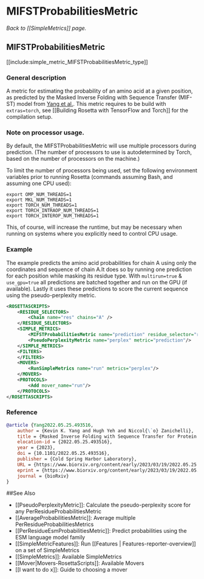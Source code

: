 # MIFSTProbabilitiesMetric
*Back to [[SimpleMetrics]] page.*
## MIFSTProbabilitiesMetric

[[include:simple_metric_MIFSTProbabilitiesMetric_type]]

### General description
A metric for estimating the probability of an amino acid at a given position, as predicted by the Masked Inverse Folding with Sequence Transfer (MIF-ST) model from [Yang et al.](https://doi.org/10.1101/2022.05.25.493516). This metric requires to be build with `extras=torch`, see [[Building Rosetta with TensorFlow and Torch]] for the compilation setup.

### Note on processor usage.

By default, the MIFSTProbabilitiesMetric will use multiple processors during prediction. (The number of processors to use is autodetermined by Torch, based on the number of processors on the machine.)

To limit the number of processors being used, set the following environment variables prior to running Rosetta (commands assuming Bash, and assuming one CPU used):
```
export OMP_NUM_THREADS=1
export MKL_NUM_THREADS=1
export TORCH_NUM_THREADS=1
export TORCH_INTRAOP_NUM_THREADS=1
export TORCH_INTEROP_NUM_THREADS=1
```

This, of course, will increase the runtime, but may be necessary when running on systems where you explicitly need to control CPU usage.

### Example
The example predicts the amino acid probabilities for chain A using only the coordinates and sequence of chain A.It does so by running one prediction for each position while masking its residue type. With `multirun=true` & `use_gpu=true` all predictions are batched together and run on the GPU (if available). Lastly it uses these predictions to score the current sequence using the pseudo-perplexity metric.
```xml
<ROSETTASCRIPTS>
    <RESIDUE_SELECTORS>
        <Chain name="res" chains="A" />
    </RESIDUE_SELECTORS>
    <SIMPLE_METRICS>
        <MIFSTProbabilitiesMetric name="prediction" residue_selector="res" feature_selector="res" multirun="true" use_gpu="true"/>
        <PseudoPerplexityMetric name="perplex" metric="prediction"/>
    </SIMPLE_METRICS>
    <FILTERS>
    </FILTERS>
    <MOVERS>
        <RunSimpleMetrics name="run" metrics="perplex"/>
    </MOVERS>
    <PROTOCOLS>
        <Add mover_name="run"/>
    </PROTOCOLS>
</ROSETTASCRIPTS>
```

### Reference
```bibtex
@article {Yang2022.05.25.493516,
	author = {Kevin K. Yang and Hugh Yeh and Niccol{\`o} Zanichelli},
	title = {Masked Inverse Folding with Sequence Transfer for Protein Representation Learning},
	elocation-id = {2022.05.25.493516},
	year = {2023},
	doi = {10.1101/2022.05.25.493516},
	publisher = {Cold Spring Harbor Laboratory},
	URL = {https://www.biorxiv.org/content/early/2023/03/19/2022.05.25.493516},
	eprint = {https://www.biorxiv.org/content/early/2023/03/19/2022.05.25.493516.full.pdf},
	journal = {bioRxiv}
}
```

##See Also

* [[PseudoPerplexityMetric]]: Calculate the pseudo-perplexity score for any PerResidueProbabilitiesMetric
* [[AverageProbabilitiesMetric]]: Average multiple PerResidueProbabilitiesMetrics
* [[PerResidueEsmProbabilitiesMetric]]: Predict probabilities using the ESM language model family
* [[SimpleMetricFeatures]]: Run [[Features | Features-reporter-overview]] on a set of SimpleMetrics
* [[SimpleMetrics]]: Available SimpleMetrics
* [[Mover|Movers-RosettaScripts]]: Available Movers
* [[I want to do x]]: Guide to choosing a mover